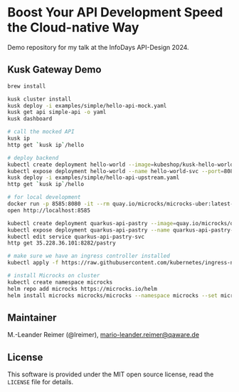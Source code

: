 # Boost Your API Development Speed the Cloud-native Way

Demo repository for my talk at the InfoDays API-Design 2024.

## Kusk Gateway Demo

```bash
brew install 

kusk cluster install
kusk deploy -i examples/simple/hello-api-mock.yaml
kusk get api simple-api -o yaml
kusk dashboard

# call the mocked API
kusk ip
http get `kusk ip`/hello

# deploy backend
kubectl create deployment hello-world --image=kubeshop/kusk-hello-world:v1.0.0
kubectl expose deployment hello-world --name hello-world-svc --port=8080
kusk deploy -i examples/simple/hello-api-upstream.yaml
http get `kusk ip`/hello
```

```bash
# for local development
docker run -p 8585:8080 -it --rm quay.io/microcks/microcks-uber:latest-native
open http://localhost:8585

kubectl create deployment quarkus-api-pastry --image=quay.io/microcks/quarkus-api-pastry:latest
kubectl expose deployment quarkus-api-pastry --name quarkus-api-pastry-svc --port=8282 --load-balancer-ip=''
kubectl edit service quarkus-api-pastry-svc
http get 35.228.36.101:8282/pastry

# make sure we have an ingress controller installed
kubectl apply -f https://raw.githubusercontent.com/kubernetes/ingress-nginx/controller-v1.11.2/deploy/static/provider/cloud/deploy.yaml

# install Microcks on cluster
kubectl create namespace microcks
helm repo add microcks https://microcks.io/helm
helm install microcks microcks/microcks --namespace microcks --set microcks.url=microcks.34.88.24.76.nip.io --set keycloak.url=keycloak.34.88.24.76.nip.io --set keycloak.privateUrl=http://microcks-keycloak.microcks.svc.cluster.local:8080
```

## Maintainer

M.-Leander Reimer (@lreimer), <mario-leander.reimer@qaware.de>

## License

This software is provided under the MIT open source license, read the `LICENSE` file for details.
